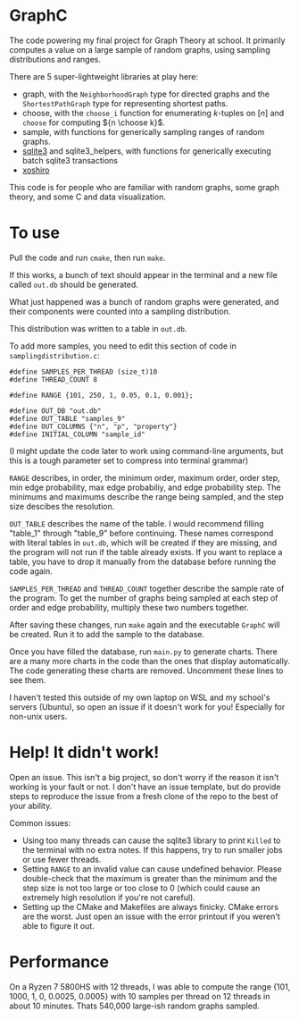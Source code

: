 # GraphC

The code powering my final project for Graph Theory at school. It primarily computes a value on a large sample of random graphs, using sampling distributions and ranges.

There are 5 super-lightweight libraries at play here:
 - graph, with the `NeighborhoodGraph` type for directed graphs and the `ShortestPathGraph` type for representing shortest paths.
 - choose, with the `choose_i` function for enumerating $k$-tuples on $[n]$ and `choose` for computing ${n \choose k}$.
 - sample, with functions for generically sampling ranges of random graphs.
 - [sqlite3](https://www.sqlite.org/capi3ref.html) and sqlite3_helpers, with functions for generically executing batch sqlite3 transactions
 - [xoshiro](https://github.com/Lima-X/XSRlib)

This code is for people who are familiar with random graphs, some graph theory, and some C and data visualization.

# To use

Pull the code and run `cmake`, then run `make`.

If this works, a bunch of text should appear in the terminal and a new file called `out.db` should be generated.

What just happened was a bunch of random graphs were generated, and their components were counted into a sampling distribution. 

This distribution was written to a table in `out.db`.

To add more samples, you need to edit this section of code in `samplingdistribution.c`:

```
#define SAMPLES_PER_THREAD (size_t)10
#define THREAD_COUNT 8

#define RANGE {101, 250, 1, 0.05, 0.1, 0.001};

#define OUT_DB "out.db"
#define OUT_TABLE "samples_9"
#define OUT_COLUMNS {"n", "p", "property"}
#define INITIAL_COLUMN "sample_id"
```

(I might update the code later to work using command-line arguments, but this is a tough parameter set to compress into terminal grammar)

`RANGE` describes, in order, the minimum order, maximum order, order step, min edge probability, max edge probabiliy, and edge probability step. The minimums and maximums describe the range being sampled, and the step size descibes the resolution.

`OUT_TABLE` describes the name of the table. I would recommend filling "table_1" through "table_9" before continuing. These names correspond with literal tables in `out.db`, which will be created if they are missing, and the program will not run if the table already exists. If you want to replace a table, you have to drop it manually from the database before running the code again.

`SAMPLES_PER_THREAD` and `THREAD_COUNT` together describe the sample rate of the program. To get the number of graphs being sampled at each step of order and edge probability, multiply these two numbers together.

After saving these changes, run `make` again and the executable `GraphC` will be created. Run it to add the sample to the database.

Once you have filled the database, run `main.py` to generate charts. There are a many more charts in the code than the ones that display automatically. The code generating these charts are removed. Uncomment these lines to see them.

I haven't tested this outside of my own laptop on WSL and my school's servers (Ubuntu), so open an issue if it doesn't work for you! Especially for non-unix users. 

# Help! It didn't work!
Open an issue. This isn't a big project, so don't worry if the reason it isn't working is your fault or not. I don't have an issue template, but do provide steps to reproduce the issue from a fresh clone of the repo to the best of your ability.

Common issues:
 - Using too many threads can cause the sqlite3 library to print `Killed` to the terminal with no extra notes. If this happens, try to run smaller jobs or use fewer threads.
 - Setting `RANGE` to an invalid value can cause undefined behavior. Please double-check that the maximum is greater than the minimum and the step size is not too large or too close to 0 (which could cause an extremely high resolution if you're not careful).
 - Setting up the CMake and Makefiles are always finicky. CMake errors are the worst. Just open an issue with the error printout if you weren't able to figure it out.

# Performance
On a Ryzen 7 5800HS with 12 threads, I was able to compute the range {101, 1000, 1, 0, 0.0025, 0.0005} with 10 samples per thread on 12 threads in about 10 minutes. Thats 540,000 large-ish random graphs sampled.
